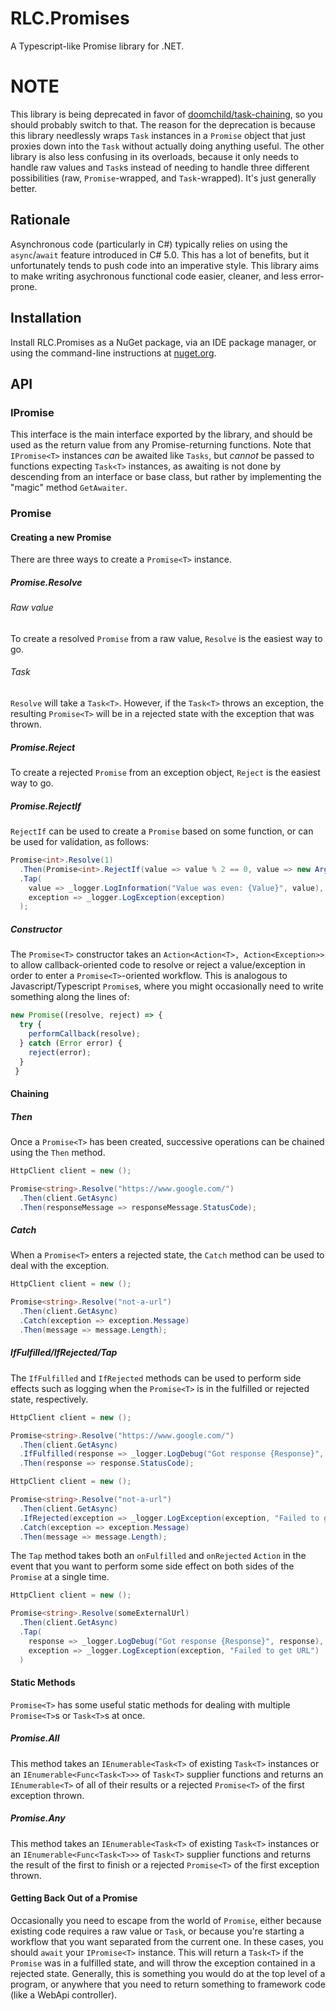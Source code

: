 # RLC.Promises

A Typescript-like Promise library for .NET.

# NOTE

This library is being deprecated in favor of [doomchild/task-chaining][], so you should probably switch to that.  The reason for the deprecation is because this library needlessly wraps `Task` instances in a `Promise` object that just proxies down into the `Task` without actually doing anything useful.  The other library is also less confusing in its overloads, because it only needs to handle raw values and `Task`s instead of needing to handle three different possibilities (raw, `Promise`-wrapped, and `Task`-wrapped).  It's just generally better.

## Rationale

Asynchronous code (particularly in C#) typically relies on using the `async`/`await` feature introduced in C# 5.0.  This has a lot of benefits, but it unfortunately tends to push code into an imperative style.  This library aims to make writing asychronous functional code easier, cleaner, and less error-prone.

## Installation

Install RLC.Promises as a NuGet package, via an IDE package manager, or using the command-line instructions
at [nuget.org][].

## API

### IPromise<T>

This interface is the main interface exported by the library, and should be used as the return value from any Promise-returning functions.  Note that `IPromise<T>` instances _can_ be awaited like `Tasks`, but _cannot_ be passed to functions expecting `Task<T>` instances, as awaiting is not done by descending from an interface or base class, but rather by implementing the "magic" method `GetAwaiter`.

### Promise<T>

#### Creating a new Promise<T>

There are three ways to create a `Promise<T>` instance.

##### Promise<T>.Resolve

###### Raw value

To create a resolved `Promise` from a raw value, `Resolve` is the easiest way to go.

###### Task

`Resolve` will take a `Task<T>`.  However, if the `Task<T>` throws an exception, the resulting `Promise<T>` will be in a rejected state with the exception that was thrown.

##### Promise<T>.Reject

To create a rejected `Promise` from an exception object, `Reject` is the easiest way to go.

##### Promise<T>.RejectIf

`RejectIf` can be used to create a `Promise` based on some function, or can be used for validation, as follows:

```c#
Promise<int>.Resolve(1)
  .Then(Promise<int>.RejectIf(value => value % 2 == 0, value => new ArgumentException($"{nameof(value)} was not even!")))
  .Tap(
    value => _logger.LogInformation("Value was even: {Value}", value),
    exception => _logger.LogException(exception)
  );
```

##### Constructor

The `Promise<T>` constructor takes an `Action<Action<T>, Action<Exception>>` to allow callback-oriented code to resolve or reject a value/exception in order to enter a `Promise<T>`-oriented workflow.  This is analogous to Javascript/Typescript `Promise`s, where you might occasionally need to write something along the lines of:

```typescript
new Promise((resolve, reject) => {
  try {
    performCallback(resolve);
  } catch (Error error) {
    reject(error);
  }
 }
```

#### Chaining

##### Then

Once a `Promise<T>` has been created, successive operations can be chained using the `Then` method.

```c#
HttpClient client = new ();

Promise<string>.Resolve("https://www.google.com/")
  .Then(client.GetAsync)
  .Then(responseMessage => responseMessage.StatusCode);
```

##### Catch

When a `Promise<T>` enters a rejected state, the `Catch` method can be used to deal with the exception.

```c#
HttpClient client = new ();

Promise<string>.Resolve("not-a-url")
  .Then(client.GetAsync)
  .Catch(exception => exception.Message)
  .Then(message => message.Length);
```

##### IfFulfilled/IfRejected/Tap

The `IfFulfilled` and `IfRejected` methods can be used to perform side effects such as logging when the `Promise<T>` is in the fulfilled or rejected state, respectively.

```c#
HttpClient client = new ();

Promise<string>.Resolve("https://www.google.com/")
  .Then(client.GetAsync)
  .IfFulfilled(response => _logger.LogDebug("Got response {Response}", response)
  .Then(response => response.StatusCode);
```

```c#
HttpClient client = new ();

Promise<string>.Resolve("not-a-url")
  .Then(client.GetAsync)
  .IfRejected(exception => _logger.LogException(exception, "Failed to get URL")
  .Catch(exception => exception.Message)
  .Then(message => message.Length);
```

The `Tap` method takes both an `onFulfilled` and `onRejected` `Action` in the event that you want to perform some side effect on both sides of the `Promise` at a single time.

```c#
HttpClient client = new ();

Promise<string>.Resolve(someExternalUrl)
  .Then(client.GetAsync)
  .Tap(
    response => _logger.LogDebug("Got response {Response}", response),
    exception => _logger.LogException(exception, "Failed to get URL")
  )
```

#### Static Methods

`Promise<T>` has some useful static methods for dealing with multiple `Promise<T>`s or `Task<T>`s at once.

##### Promise<T>.All

This method takes an `IEnumerable<Task<T>` of existing `Task<T>` instances or an `IEnumerable<Func<Task<T>>>` of `Task<T>` supplier functions and returns an `IEnumerable<T>` of all of their results or a rejected `Promise<T>` of the first exception thrown.

##### Promise<T>.Any

This method takes an `IEnumerable<Task<T>` of existing `Task<T>` instances or an `IEnumerable<Func<Task<T>>>` of `Task<T>` supplier functions and returns the result of the first to finish or a rejected `Promise<T>` of the first exception thrown.

#### Getting Back Out of a Promise

Occasionally you need to escape from the world of `Promise`, either because existing code requires a raw value or `Task`, or because you're starting a workflow that you want separated from the current one.  In these cases, you should `await` your `IPromise<T>` instance.  This will return a `Task<T>` if the `Promise` was in a fulfilled state, and will throw the exception contained in a rejected state.  Generally, this is something you would do at the top level of a program, or anywhere that you need to return something to framework code (like a WebApi controller).

[doomchild/task-chaining]: https://github.com/doomchild/task-chaining
[nuget.org]: https://www.nuget.org/packages/Jds.LanguageExt.Extras/
